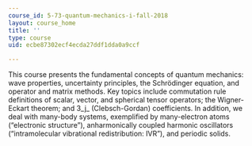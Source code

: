 ```yaml
---
course_id: 5-73-quantum-mechanics-i-fall-2018
layout: course_home
title: ''
type: course
uid: ecbe87302ecf4ecda27ddf1dda0a9ccf

---
```

This course presents the fundamental concepts of quantum mechanics: wave properties, uncertainty principles, the Schrödinger equation, and operator and matrix methods. Key topics include commutation rule definitions of scalar, vector, and spherical tensor operators; the Wigner-Eckart theorem; and 3_j_ (Clebsch-Gordan) coefficients. In addition, we deal with many-body systems, exemplified by many-electron atoms (“electronic structure”), anharmonically coupled harmonic oscillators (“intramolecular vibrational redistribution: IVR”), and periodic solids.
